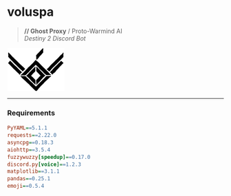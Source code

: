 # voluspa
> **// Ghost Proxy** / Proto-Warmind AI  
> _Destiny 2 Discord Bot_

![Voluspa Logo](imgs/voluspa/Voluspa_icon_100x133_black.png)

---

### Requirements
```ini
PyYAML==5.1.1
requests==2.22.0
asyncpg==0.18.3
aiohttp==3.5.4
fuzzywuzzy[speedup]==0.17.0
discord.py[voice]==1.2.3
matplotlib==3.1.1
pandas==0.25.1
emoji==0.5.4
```
